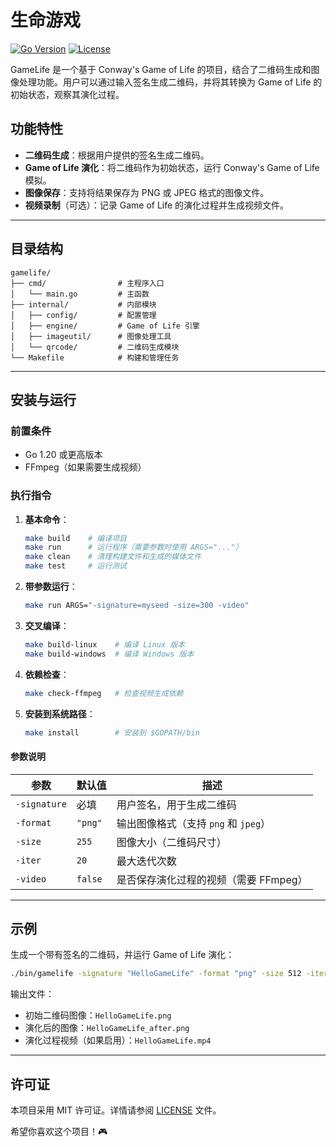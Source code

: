 # 生命游戏

[![Go Version](https://img.shields.io/badge/go-1.20+-blue.svg)](https://golang.org/)
[![License](https://img.shields.io/badge/license-MIT-blue.svg)](LICENSE)

GameLife 是一个基于 Conway's Game of Life 的项目，结合了二维码生成和图像处理功能。用户可以通过输入签名生成二维码，并将其转换为 Game of Life 的初始状态，观察其演化过程。

## 功能特性

- **二维码生成**：根据用户提供的签名生成二维码。
- **Game of Life 演化**：将二维码作为初始状态，运行 Conway's Game of Life 模拟。
- **图像保存**：支持将结果保存为 PNG 或 JPEG 格式的图像文件。
- **视频录制**（可选）：记录 Game of Life 的演化过程并生成视频文件。

---

## 目录结构

```
gamelife/
├── cmd/                # 主程序入口
│   └── main.go         # 主函数
├── internal/           # 内部模块
│   ├── config/         # 配置管理
│   ├── engine/         # Game of Life 引擎
│   ├── imageutil/      # 图像处理工具
│   └── qrcode/         # 二维码生成模块
└── Makefile            # 构建和管理任务
```

---

## 安装与运行

### 前置条件

- Go 1.20 或更高版本
- FFmpeg（如果需要生成视频）

### 执行指令

1. **基本命令**：
   ```bash
   make build    # 编译项目
   make run      # 运行程序（需要参数时使用 ARGS="..."）
   make clean    # 清理构建文件和生成的媒体文件
   make test     # 运行测试
   ```

2. **带参数运行**：
   ```bash
   make run ARGS="-signature=myseed -size=300 -video"
   ```

3. **交叉编译**：
   ```bash
   make build-linux    # 编译 Linux 版本
   make build-windows  # 编译 Windows 版本
   ```

4. **依赖检查**：
   ```bash
   make check-ffmpeg   # 检查视频生成依赖
   ```

5. **安装到系统路径**：
   ```bash
   make install        # 安装到 $GOPATH/bin
   ```

#### 参数说明

| 参数         | 默认值  | 描述                                  |
| ------------ | ------- | ------------------------------------- |
| `-signature` | 必填    | 用户签名，用于生成二维码              |
| `-format`    | `"png"` | 输出图像格式（支持 `png` 和 `jpeg`）  |
| `-size`      | `255`   | 图像大小（二维码尺寸）                |
| `-iter`      | `20`    | 最大迭代次数                          |
| `-video`     | `false` | 是否保存演化过程的视频（需要 FFmpeg） |

---

## 示例

生成一个带有签名的二维码，并运行 Game of Life 演化：

```bash
./bin/gamelife -signature "HelloGameLife" -format "png" -size 512 -iter 30 -video
```

输出文件：
- 初始二维码图像：`HelloGameLife.png`
- 演化后的图像：`HelloGameLife_after.png`
- 演化过程视频（如果启用）：`HelloGameLife.mp4`

---

## 许可证

本项目采用 MIT 许可证。详情请参阅 [LICENSE](LICENSE) 文件。

希望你喜欢这个项目！🎮